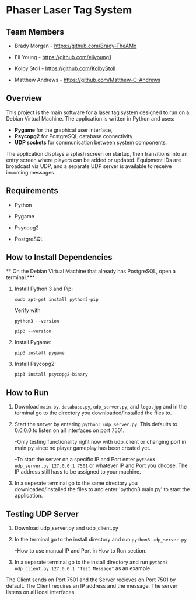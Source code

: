 # Phaser Laser Tag System

## Team Members
- Brady Morgan - https://github.com/Brady-TheAMo

- Eli Young - https://github.com/eliyoung1

- Kolby Stoll - https://github.com/KolbyStoll

- Matthew Andrews - https://github.com/Matthew-C-Andrews

## Overview

This project is the main software for a laser tag system designed to run on a Debian Virtual Machine. The application is written in Python and uses:
- **Pygame** for the graphical user interface,
- **Psycopg2** for PostgreSQL database connectivity
- **UDP sockets** for communication between system components.

The application displays a splash screen on startup, then transitions into an entry screen where players can be added or updated. Equipment IDs are broadcast via UDP, and a separate UDP server is available to receive incoming messages.

## Requirements
- Python

- Pygame

- Psycopg2

- PostgreSQL

## How to Install Dependencies

** On the Debian Virtual Machine that already has PostgreSQL, open a terminal.***
1. Install Python 3 and Pip:
   
   `sudo apt-get install python3-pip`
   
    Verify with
   
   `python3 --version`
   
   `pip3 --version`
3. Install Pygame:

   `pip3 install pygame`
5. Install Psycopg2:
   
   `pip3 install psycopg2-binary`

## How to Run
1. Download `main.py`, `database.py`, `udp_server.py`, and `logo.jpg` and in the terminal go to the directory you downloaded/installed the files to.
2. Start the server by entering `python3 udp_server.py`. This defaults to 0.0.0.0 to listen on all interfaces on port 7501.

   -Only testing functionality right now with udp_client or changing port in main.py since no player gameplay has been created yet.

   -To start the server on a specific IP and Port enter `python3 udp_server.py 127.0.0.1 7501` or whatever IP and Port you choose. The IP address still hass to be assigned to your machine.
3. In a seperate terminal go to the same directory you downloaded/installed the files to and enter 'python3 main.py' to start the application.

## Testing UDP Server
1. Download udp_server.py and udp_client.py
2. In the terminal go to the install directory and run `python3 udp_server.py`

   -How to use manual IP and Port in How to Run section.
3. In a separate terminal go to the install directory and run `python3 udp_client.py 127.0.0.1 "Test Message"` as an example.

The Client sends on Port 7501 and the Server recieves on Port 7501 by default. The Client requires an IP address and the message. The server listens on all local interfaces.
